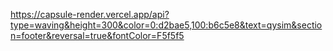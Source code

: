 https://capsule-render.vercel.app/api?type=waving&height=300&color=0:d2bae5,100:b6c5e8&text=qysim&section=footer&reversal=true&fontColor=F5f5f5
